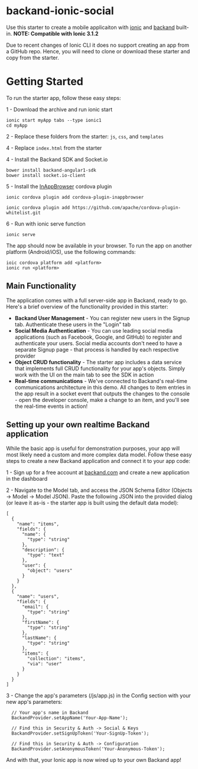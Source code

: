 # backand-ionic-social
Use this starter to create a mobile applicaiton with [ionic](http://www.ionicframework.com) and [backand](http://www.backand.com) built-in.
**NOTE: Compatible with Ionic 3.1.2**

Due to recent changes of Ionic CLI it does no support creating an app from a GitHub repo. Hence, you will need to clone or download these starter and copy from the starter.

# Getting Started
To run the starter app, follow these easy steps:

1 - Download the archive and run ionic start

    ionic start myApp tabs --type ionic1
    cd myApp

2 - Replace these folders from the starter: `js`, `css`, and `templates` 

4 - Replace `index.html` from the starter

4 - Install the Backand SDK and Socket.io

    bower install backand-angular1-sdk
    bower install socket.io-client

5 - Install the [InAppBrowser](https://cordova.apache.org/docs/en/3.0.0/cordova/inappbrowser/inappbrowser.html) cordova plugin
    
    ionic cordova plugin add cordova-plugin-inappbrowser
    
    ionic cordova plugin add https://github.com/apache/cordova-plugin-whitelist.git

6 - Run with ionic serve function

    ionic serve
    
The app should now be available in your browser. To run the app on another platform (Android/iOS), use the following commands:

    ioic cordova platform add <platform>
    ionic run <platform>
    
    
## Main Functionality

The application comes with a full server-side app in Backand, ready to go. Here's a brief overview of the functionality provided in this starter:

* **Backand User Management** - You can register new users in the Signup tab. Authenticate these users in the "Login" tab
* **Social Media Authentication** - You can use leading social media applications (such as Facebook, Google, and GitHub) to register and authenticate your users. Social media accounts don't need to have a separate Signup page - that process is handled by each respective provider
* **Object CRUD functionality** - The starter app includes a data service that implements full CRUD functionality for your app's objects. Simply work with the UI on the main tab to see the SDK in action
* **Real-time communications** - We've connected to Backand's real-time communications architecture in this demo. All changes to item entries in the app result in a socket event that outputs the changes to the console - open the developer console, make a change to an item, and you'll see the real-time events in action!


## Setting up your own realtime Backand application

While the basic app is useful for demonstration purposes, your app will most likely need a custom and more complex data model. Follow these easy steps to create a new Backand application and connect it to your app code:

1 - Sign up for a free account at [backand.com](https://www.backand.com/apps/#/sign_up) and create a new application in the dashboard

2 - Navigate to the Model tab, and access the JSON Schema Editor (Objects -> Model -> Model JSON). Paste the following JSON into the provided dialog (or leave it as-is - the starter app is built using the default data model):

    [
      {
        "name": "items",
        "fields": {
          "name": {
            "type": "string"
          },
          "description": {
            "type": "text"
          },
          "user": {
            "object": "users"
          }
        }
      },
      {
        "name": "users",
        "fields": {
          "email": {
            "type": "string"
          },
          "firstName": {
            "type": "string"
          },
          "lastName": {
            "type": "string"
          },
          "items": {
            "collection": "items",
            "via": "user" 
          }
        }
      }
    ]
3 - Change the app's parameters (/js/app.js) in the Config section with your new app's parameters:

      // Your app's name in Backand
      BackandProvider.setAppName('Your-App-Name');
      
      // Find this in Security & Auth -> Social & Keys
      BackandProvider.setSignUpToken('Your-SignUp-Token');
      
      // Find this in Security & Auth -> Configuration
      BackandProvider.setAnonymousToken('Your-Anonymous-Token');
      
And with that, your Ionic app is now wired up to your own Backand app!
